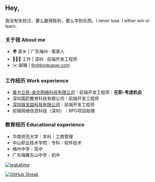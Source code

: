 <h2>Hey,</h2>

我没有失败过，要么赢得胜利，要么学到东西。I never lose. I either win or learn.

### 关于我 About me
- 🌍 家乡 | 广东梅州 · 客家人
- 🧑🏻‍💻 工作 | 深圳 · 前端开发工程师
- ✉️ 邮箱 | llh@birdpaper.com

### 工作经历 Work experience
- [普方立民-金文网络科技有限公司](https://www.pflm.cn/)｜前端开发工程师｜**在职-考虑机会**
- 深圳国匠教育科技有限公司｜前端开发工程师
- [深圳铢宝益科技有限公司](https://www.zhubaoe.cn/)｜前端开发工程师
- 前锦网络信息科技（深圳）｜RPO项目助理

### 教育经历 Educational experience
- 华南师范大学｜本科｜工商管理
- 中山职业技术学院｜专科｜软件技术
- 梅州中学｜高中
- 广东梅雁东山中学｜初中

[![wakatime](https://wakatime.com/badge/user/d70dabba-3bd7-4699-94fc-4f25e2acccbb.svg)](https://wakatime.com/@d70dabba-3bd7-4699-94fc-4f25e2acccbb)

[![GitHub Streak](https://streak-stats.demolab.com?user=liluanhui&date_format=n%2Fj%5B%2FY%5D)](https://git.io/streak-stats)